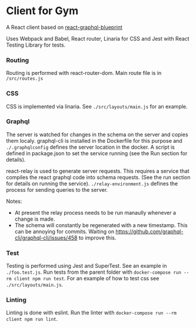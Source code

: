 # Client for Gym

A React client based on [react-graphql-blueprint](https://github.com/skywickenden/react-graphql-blueprint)

Uses Webpack and Babel, React router, Linaria for CSS and Jest with React Testing Library for tests.
 
### Routing

Routing is performed with react-router-dom. Main route file is in `/src/routes.js`

### CSS

CSS is implemented via linaria. See `./src/layouts/main.js` for an example.

### Graphql

The server is watched for changes in the schema on the server and copies them localy. graphql-cli is installed in the Dockerfile for this purpose and `./.graphqlconfig` defines the server location in the docker. A script is defined in package.json to set the service running (see the Run section for details).

react-relay is used to generate server requests. This requires a service that compiles the react graphql code into schema requests. (See the run section for details on running the service). `./relay-environment.js` defines the process for sending queries to the server. 

Notes:

  * At present the relay process needs to be run manaully whenever a change is made.
  * The schema will constantly be regenerated with a new timestamp. This can be annoying for commits. Waiting on https://github.com/graphql-cli/graphql-cli/issues/458 to improve this.

### Test

Testing is performed using Jest and SuperTest. See an example in `./foo.test.js`. Run tests from the parent folder with `docker-compose run --rm client npm run test`.  For an example of how to test css see `./src/layouts/main.js`.

### Linting

Linting is done with eslint. Run the linter with `docker-compose run --rm client npm run lint`.
